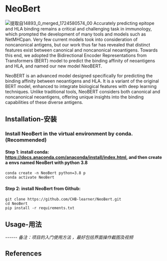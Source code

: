 # NeoBert
![提取自14893_0_merged_1724580574_00](https://github.com/user-attachments/assets/9fa18a5d-fc0a-46cd-9d2a-9278622083ce)
Accurately predicting epitope and HLA binding remains a critical and challenging task in immunology, which prompted the development of many tools and models such as NetMHCpan. Very few current models took into consideration of noncanonical antigens, but our work thus far has revealed that distinct features exist between canonical and noncanonical neoantigens. Towards this end, we adopted the Bidirectional Encoder Representations from Transformers (BERT) model to predict the binding affinity of neoantigens and HLA, and named our new model NeoBERT.

NeoBERT is an advanced model designed specifically for predicting the binding affinity between neoantigens and HLA. It is a variant of the original BERT model, enhanced to integrate biological features with deep learning techniques. Unlike traditional tools, NeoBERT considers both canonical and noncanonical neoantigens, offering unique insights into the binding capabilities of these diverse antigens.


## Installation-安装

### Install NeoBert in the virtual environment by conda.(Recommended)
#### Step 1: install conda: https://docs.anaconda.com/anaconda/install/index.html, and then create a envs named NeoBert with python 3.8

```
conda create -n NeoBert python=3.8 p
conda activate NeoBert
```

#### Step 2: install NeoBert from Github:

```
git clone https://github.com/CHB-learner/NeoBert.git
cd NeoBert
pip install -r requirements.txt
```



## Usage-用法

*------ 备注：项目的入门使用方法 ，最好包括界面操作截图及视频*

## References

